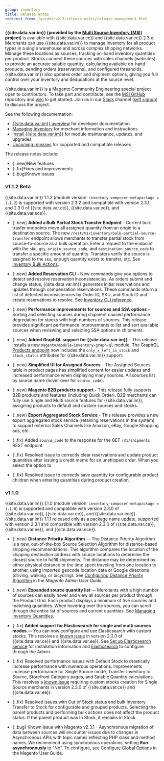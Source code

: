 ```yaml
---
group: inventory
title: Release Notes
redirect_from: /guides/v2.3/release-notes/release-management.html
---
```


**{{site.data.var.im}} (provided by the [Multi Source Inventory (MSI)](https://github.com/magento-engcom/msi) project)** is available with {{site.data.var.ce}} and {{site.data.var.ee}} 2.3.x. Merchants can use {{site.data.var.im}} to manage inventory for all product types in a single warehouse and across complex shipping networks. Manage these locations as sources, tracking on-hand inventory quantities per product. Stocks connect these sources with sales channels (websites) to provide an accurate salable quantity, calculating available on-hand products, pending orders (reservations), and configured thresholds. {{site.data.var.im}} also updates order and shipment options, giving you full control over your inventory and deducations at the source level.

{{site.data.var.im}} is a Magento Community Engineering special project open to contributors. To take part and contribute, see the [MSI GitHub](https://github.com/magento-engcom/msi) repository and [wiki](https://github.com/magento-engcom/msi/wiki) to get started. Join us in our [Slack](https://magentocommeng.slack.com/messages/C5FU5E2HY) channel ([self signup](https://tinyurl.com/engcom-slack)) to discuss the project.

See the following documentation:

- [{{site.data.var.im}} overview](https://devdocs.magento.com/guides/v2.3/inventory/index.html) for developer documentation
- [Managing Inventory](https://docs.magento.com/m2/ce/user_guide/catalog/inventory-management.html) for merchant information and instructions
- [Install {{site.data.var.im}}]({{site.baseurl}}/extensions/inventory-management/) for module maintenance, updates, and upgrades
- [Upcoming releases]({{site.baseurl}}/release/) for supported and compatible releases

The release notes include:

-   {:.new}New features
-   {:.fix}Fixes and improvements
-   {:.bug}Known issues

### v1.1.2 Beta

{{site.data.var.im}} 1.1.2 (module version: `inventory-composer-metapackage = 1.1.2`) is supported with version 2.3.2 and compatible with version 2.3.1, and 2.3.0 of {{site.data.var.ce}}, {{site.data.var.ee}}, and {{site.data.var.ece}}.

- {:.new} **Added a Bulk Partial Stock Transfer Endpoint** - Current bulk trasfer endpoints move all assigned quantity from an origin to a destination source. The new `/rest/V1/inventory/bulk-partial-source-transfer` endpoint allows merchants to transfer partial stock from source-to-source as a bulk operation. Enter a request to the endpoint with the `sku`, `qty`, `origin_source_code`, and `destination_source_code` to transfer a specific amount of quantity. Transfers verify the source is assigned to the `sku`, enough quantity exists to transfer, etc. See [Inventory Bulk Actions](https://devdocs.magento.com/guides/v2.3/rest/modules/inventory/bulk-inventory.html). <!-- https://github.com/magento-engcom/msi/pull/2117 -->

- {:.new} **Added Reservation CLI** - New commands give you options to detect and resolve reservation inconsistencies. As orders submit and change status, {{site.data.var.im}} generates initial reservations and updates through compensation reservations. These commands return a list of detected inconsistencies by Order ID, SKU, and Stock ID and create reservations to resolve. See [Inventory CLI reference](https://devdocs.magento.com/guides/v2.3/inventory/inventory-cli-reference.html). <!-- https://github.com/magento-engcom/msi/pull/2199 https://github.com/magento-engcom/msi/pull/2184 https://github.com/magento-engcom/msi/pull/2171 https://github.com/magento-engcom/msi/pull/2148  -->

- {:.new} **Performance improvements for sources and SSA options** -  Sorting and selecting sources during shipment caused performance degredation for stocks with high numbers of sources. This release provides significant performance improvements to list and sort available sources when reviewing and selecting SSA options in shipments. <!-- https://github.com/magento-engcom/msi/pull/2056 https://github.com/magento-engcom/msi/pull/2090 -->

- {:.new} **Added GraphQL support for {{site.data.var.im}}** - This release installs a new `magento/module-inventory-graph-ql` module. The GraphQL [Products endpoint](https://devdocs.magento.com/guides/v2.3/graphql/reference/products.html) now includes the `only_x_left_in_stock` and `stock_status` attributes for {{site.data.var.im}} support. <!-- https://github.com/magento-engcom/msi/pull/2124 -->

- {:.new} **Simplified UI for Assigned Sources** - The Assigned Sources table in product pages has simplified content for easier updates and increased performance when displaying many sources. All sources list by source name (hover over for `source_code`).

- {:.new} **Magento B2B products support** - This release fully supports B2B products and features (including Quick Order). B2B merchants can fully use Single and Multi source features for {{site.data.var.im}}, assigning products to default and custom sources and stocks.  <!-- https://github.com/magento/partners-magento2ee/pull/18 https://github.com/magento-engcom/msi/issues/1828 -->

- {:.new} **Export Aggregated Stock Service** - This release provides a new export aggregated stock service (retaining reservations in the system) to support external Sales Channels like Amazon, eBay, Google Shopping ads, etc.  <!-- https://github.com/magento-engcom/msi/pull/2067 -->

- {:.fix} Added `source_code` to the response for the GET `/V1/shipments` REST endpoint. <!-- https://github.com/magento-engcom/msi/pull/2142 -->

- {:.fix} Resolved issue to correctly clear reservations and update product quantities after issuing a credit memo for an unshipped order. When you select the option to <!-- https://github.com/magento-engcom/msi/pull/2179 -->

- {:.fix} Resolved issue to correctly save quantity for configurable product children when entering quantities during product creation. <!-- https://github.com/magento-engcom/msi/pull/2158 -->

### v1.1.0

{{site.data.var.im}} 1.1.0 (module version: `inventory-composer-metapackage = 1.1.0`)  is supported and compatible with version 2.3.0 of {{site.data.var.ce}}, {{site.data.var.ee}}, and {{site.data.var.ece}}. {{site.data.var.im}} 1.1.1 released only as a package name update, supported with version 2.3.1 and compatible with version 2.3.0 of {{site.data.var.ce}}, {{site.data.var.ee}}, and {{site.data.var.ece}}.

- {:.new} **Distance Priority Algorithm** — The Distance Priority Algorithm is a new, out-of-the-box Source Selection Algorithm for distance-based shipping recommendations. This algorithm compares the location of the shipping destination address with source locations to determine the closest source to fulfill shipments. The distance may be determined by either physical distance or the time spent traveling from one location to another, using imported geocode location data or Google directions (driving, walking, or bicycling). See [Configuring Distance Priority Algorithm](https://docs.magento.com/m2/ce/user_guide/catalog/inventory-configure-distance-priority.html) in the _Magento Admin User Guide_.

- {:.new} **Expanded source quantity list** — Merchants with a high number of sources can easily hover and view all sources per product through the Product Grid. Each product displays a minimum of five sources and matching quantities. When hovering over the sources, you can scroll through the entire list of sources and current quantities. See [Managing Inventory Quantities](https://docs.magento.com/m2/ce/user_guide/catalog/inventory-manage-inventory-quantities.html).

- {:.fix} **Added support for Elasticsearch for single and multi sources modes** — You can now configure and use Elasticsearch with custom stocks. This resolves a [known issue](https://devdocs.magento.com/guides/v2.3/release-notes/ReleaseNotes2.3.0OpenSource.html#known-issues) in version 2.3.0 of {{site.data.var.ce}} and {{site.data.var.ee}}. See [Set up Elasticsearch service](http://devdocs.magento.com/guides/v2.3/config-guide/elasticsearch/es-overview.html) for installation information and [Elasticsearch](https://docs.magento.com/m2/ce/user_guide/catalog/search-elasticsearch.html) to configure through the Admin. <!-- PR https://github.com/magento-engcom/msi/pull/1943 -->

- {:.fix} Resolved performance issues with Default Stock to drastically increase performance with numerous operations. Improvements increase performance for Single Source mode, Transfer Inventory to Source, Storefront Category pages, and Salable Quantity calculations. This resolves a [known issue](https://devdocs.magento.com/guides/v2.3/release-notes/ReleaseNotes2.3.0OpenSource.html#known-issues) requiring custom stocks creation for Single
Source merchants in version 2.3.0 of {{site.data.var.ce}} and {{site.data.var.ee}}.  <!-- All Performance Track issues resolved
https://github.com/magento-engcom/msi/issues?q=is%3Aopen+is%3Aissue+label%3APerformance -->

- {:.fix} Resolved issues with Out of Stock status and bulk Inventory Transfer to Stock for configurable and grouped products. Selecting the parent products and performing bulk actions does not affect the product status. If the parent product was In Stock, it remains In Stock.
<!-- PR https://github.com/magento-engcom/msi/pull/1972 -->

- {:.bug} Known issue with Magento v2.3.1 - Asynchronous migration of data between sources will encounter issues due to changes in Asynchronous APIs with topic names reflecting PHP class and method names. We recommend using synchronous operations, setting **Run asynchronously** to "No". To configure, see [Configure Global Options](https://docs.magento.com/m2/ee/user_guide/catalog/inventory-options-global.html) in the Magento User Guide.
